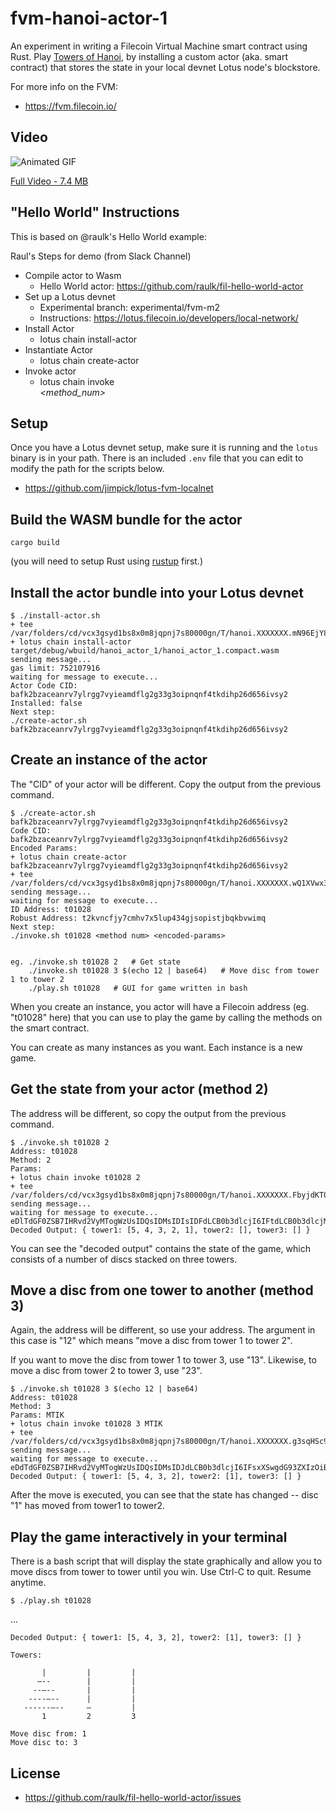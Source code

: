 fvm-hanoi-actor-1
===

An experiment in writing a Filecoin Virtual Machine smart contract using Rust. Play [Towers of Hanoi](https://en.wikipedia.org/wiki/Tower_of_Hanoi), by installing a custom actor (aka. smart contract) that stores the state in your local devnet Lotus node's blockstore.

For more info on the FVM:

* https://fvm.filecoin.io/

## Video

![Animated GIF](https://ipfs.io/ipfs/QmdW8AXRYAfCNQ3aZHSSc2FWRkEGxJXewqZTrT7Asjcs4m/fvm-hanoi.gif)

[Full Video - 7.4 MB](https://ipfs.io/ipfs/QmdW8AXRYAfCNQ3aZHSSc2FWRkEGxJXewqZTrT7Asjcs4m/fvm-hanoi.mp4)

## "Hello World" Instructions

This is based on @raulk's Hello World example:

Raul's Steps for demo (from Slack Channel)

* Compile actor to Wasm
  * Hello World actor: https://github.com/raulk/fil-hello-world-actor
* Set up a Lotus devnet
  * Experimental branch: experimental/fvm-m2
  * Instructions: https://lotus.filecoin.io/developers/local-network/
* Install Actor
  * lotus chain install-actor <path-to-wasm-bytecode>
* Instantiate Actor
  * lotus chain create-actor <code-cid> <encoded-params>
* Invoke actor
  * lotus chain invoke <address> <method_num>

## Setup

Once you have a Lotus devnet setup, make sure it is running and the `lotus` binary is in your path. There is an included `.env` file that you can edit to modify the path for the scripts below.

* https://github.com/jimpick/lotus-fvm-localnet

## Build the WASM bundle for the actor

`cargo build`

(you will need to setup Rust using [rustup](https://rustup.rs/) first.)

## Install the actor bundle into your Lotus devnet

```
$ ./install-actor.sh 
+ tee /var/folders/cd/vcx3gsyd1bs8x0m8jqpnj7s80000gn/T/hanoi.XXXXXXX.mN96EjY8/output.log
+ lotus chain install-actor target/debug/wbuild/hanoi_actor_1/hanoi_actor_1.compact.wasm
sending message...
gas limit: 752107916
waiting for message to execute...
Actor Code CID: bafk2bzaceanrv7ylrgg7vyieamdflg2g33g3oipnqnf4tkdihp26d656ivsy2
Installed: false
Next step:
./create-actor.sh bafk2bzaceanrv7ylrgg7vyieamdflg2g33g3oipnqnf4tkdihp26d656ivsy2
```

## Create an instance of the actor

The "CID" of your actor will be different. Copy the output from the previous command.

```
$ ./create-actor.sh bafk2bzaceanrv7ylrgg7vyieamdflg2g33g3oipnqnf4tkdihp26d656ivsy2
Code CID: bafk2bzaceanrv7ylrgg7vyieamdflg2g33g3oipnqnf4tkdihp26d656ivsy2
Encoded Params:
+ lotus chain create-actor bafk2bzaceanrv7ylrgg7vyieamdflg2g33g3oipnqnf4tkdihp26d656ivsy2
+ tee /var/folders/cd/vcx3gsyd1bs8x0m8jqpnj7s80000gn/T/hanoi.XXXXXXX.wQ1XVwx3/output.log
sending message...
waiting for message to execute...
ID Address: t01028
Robust Address: t2kvncfjy7cmhv7x5lup434gjsopistjbqkbvwimq
Next step:
./invoke.sh t01028 <method num> <encoded-params>


eg. ./invoke.sh t01028 2   # Get state
    ./invoke.sh t01028 3 $(echo 12 | base64)   # Move disc from tower 1 to tower 2
    ./play.sh t01028   # GUI for game written in bash
```

When you create an instance, you actor will have a Filecoin address (eg. "t01028" here)
that you can use to play the game by calling the methods on the smart contract.

You can create as many instances as you want. Each instance is a new game.

## Get the state from your actor (method 2)

The address will be different, so copy the output from the previous command.

```
$ ./invoke.sh t01028 2
Address: t01028
Method: 2
Params:
+ lotus chain invoke t01028 2
+ tee /var/folders/cd/vcx3gsyd1bs8x0m8jqpnj7s80000gn/T/hanoi.XXXXXXX.FbyjdKT0/output.log
sending message...
waiting for message to execute...
eDlTdGF0ZSB7IHRvd2VyMTogWzUsIDQsIDMsIDIsIDFdLCB0b3dlcjI6IFtdLCB0b3dlcjM6IFtdIH0=
Decoded Output: { tower1: [5, 4, 3, 2, 1], tower2: [], tower3: [] }
```

You can see the "decoded output" contains the state of the game, which consists of a number of discs stacked on three towers.

## Move a disc from one tower to another (method 3)

Again, the address will be different, so use your address. The argument in this
case is "12" which means "move a disc from tower 1 to tower 2".

If you want to move the disc from tower 1 to tower 3, use "13". Likewise, to
move a disc from tower 2 to tower 3, use "23".

```
$ ./invoke.sh t01028 3 $(echo 12 | base64)
Address: t01028
Method: 3
Params: MTIK
+ lotus chain invoke t01028 3 MTIK
+ tee /var/folders/cd/vcx3gsyd1bs8x0m8jqpnj7s80000gn/T/hanoi.XXXXXXX.g3sqHSc9/output.log
sending message...
waiting for message to execute...
eDdTdGF0ZSB7IHRvd2VyMTogWzUsIDQsIDMsIDJdLCB0b3dlcjI6IFsxXSwgdG93ZXIzOiBbXSB9
Decoded Output: { tower1: [5, 4, 3, 2], tower2: [1], tower3: [] }
```

After the move is executed, you can see that the state has changed -- disc "1" has moved from tower1 to tower2.

## Play the game interactively in your terminal

There is a bash script that will display the state graphically and allow you to move discs from tower to tower until you win. Use Ctrl-C to quit. Resume anytime.

```
$ ./play.sh t01028
```

...

```
Decoded Output: { tower1: [5, 4, 3, 2], tower2: [1], tower3: [] }

Towers:

       |         |         |    
      —--        |         |    
     --—--       |         |    
    ----—--      |         |    
   ------—--     —         |    
       1         2         3

Move disc from: 1
Move disc to: 3
```

## License

* https://github.com/raulk/fil-hello-world-actor/issues
